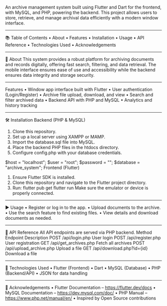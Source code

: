 An archive management system built using Flutter and Dart for the frontend, with MySQL, and PHP, powering the backend. This project allows users to store, retrieve, and manage archival data efficiently with a modern window interface.
________________________________________
📚 Table of Contents
•	About
•	Features
•	Installation
•	Usage
•	API Reference
•	Technologies Used
•	Acknowledgements
________________________________________
🧾 About
This system provides a robust platform for archiving documents and records digitally, offering fast search, filtering, and data retrieval. The mobile interface ensures ease of use and accessibility while the backend ensures data integrity and storage security.
________________________________________
Features
•	Window app interface built with Flutter
•	User authentication (Login/Register)
•	Archive file upload, download, and view
•	Search and filter archived data
•	Backend API with PHP and MySQL
•	Analytics and history tracking
________________________________________
🛠️ Installation
Backend (PHP & MySQL)
1.	Clone this repository.
2.	Set up a local server using XAMPP or MAMP.
3.	Import the database.sql file into MySQL.
4.	Place the backend PHP files in the htdocs directory.
5.	Configure config.php with your database credentials.

$host = "localhost";
$user = "root";
$password = "";
$database = "archive_system";
Frontend (Flutter)
1.	Ensure Flutter SDK is installed.
2.	Clone this repository and navigate to the Flutter project directory.
3.	Run:
flutter pub get
flutter run
Make sure the emulator or device is properly connected.
________________________________________
▶️ Usage
•	Register or log in to the app.
•	Upload documents to the archive.
•	Use the search feature to find existing files.
•	View details and download documents as needed.
________________________________________
🔌 API Reference
All API endpoints are served via PHP backend.
Method	Endpoint	Description
POST	/api/login.php	User login
POST	/api/register.php	User registration
GET	/api/get_archives.php	Fetch all archives
POST	/api/upload_archive.php	Upload a file
GET	/api/download.php?id={id}	Download a file
________________________________________
🧰 Technologies Used
•	Flutter (Frontend)
•	Dart
•	MySQL (Database)
•	PHP (Backend/API)
•	JSON for data handling
________________________________________
🙌 Acknowledgements
•	Flutter Documentation – https://flutter.dev/docs
•	MySQL Documentation – https://dev.mysql.com/doc/
•	PHP Manual – https://www.php.net/manual/en/
•	Inspired by Open Source contributions

